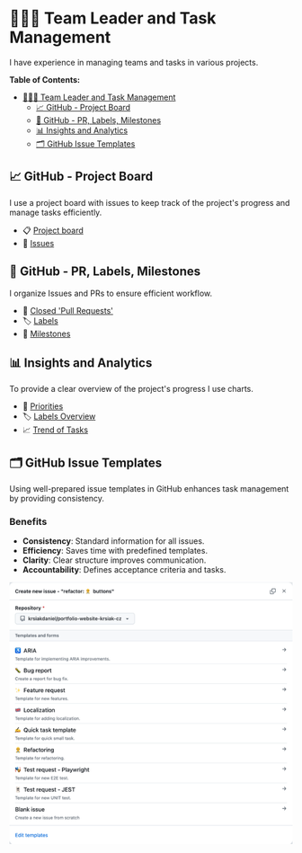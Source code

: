 # 👨🏻‍💼 Team Leader and Task Management

I have experience in managing teams and tasks in various projects.

**Table of Contents:**

- [👨🏻‍💼 Team Leader and Task Management](#-team-leader-and-task-management)
  - [📈 GitHub - Project Board](#-github---project-board)
  - [🔄 GitHub - PR, Labels, Milestones](#-github---pr-labels-milestones)
  - [📊 Insights and Analytics](#-insights-and-analytics)
  - [🗂️ GitHub Issue Templates](#️-github-issue-templates)

## 📈 GitHub - Project Board

I use a project board with issues to keep track of the project's progress and manage tasks efficiently.

- 📋 [Project board](https://github.com/users/krsiakdaniel/projects/6)
- 📝 [Issues](https://github.com/krsiakdaniel/portfolio-website-krsiak-cz/issues)

## 🔄 GitHub - PR, Labels, Milestones

I organize Issues and PRs to ensure efficient workflow.

- 🔄 [Closed 'Pull Requests'](https://github.com/krsiakdaniel/portfolio-website-krsiak-cz/pulls?q=is%3Apr+is%3Aclosed)
- 🏷️ [Labels](https://github.com/krsiakdaniel/portfolio-website-krsiak-cz/labels)
- 🎯 [Milestones](https://github.com/krsiakdaniel/portfolio-website-krsiak-cz/milestones)

## 📊 Insights and Analytics

To provide a clear overview of the project's progress I use charts.

- 🏅 [Priorities](https://github.com/users/krsiakdaniel/projects/6/insights/2)
- 🏷️ [Labels Overview](https://github.com/users/krsiakdaniel/projects/6/insights/3)
- 📈 [Trend of Tasks](https://github.com/users/krsiakdaniel/projects/6/insights/1)

## 🗂️ GitHub Issue Templates

Using well-prepared issue templates in GitHub enhances task management by providing consistency.

### Benefits

- **Consistency**: Standard information for all issues.
- **Efficiency**: Saves time with predefined templates.
- **Clarity**: Clear structure improves communication.
- **Accountability**: Defines acceptance criteria and tasks.

![GitHub Issue Template](/readme-images/task-management/github-issue-templates.webp)
